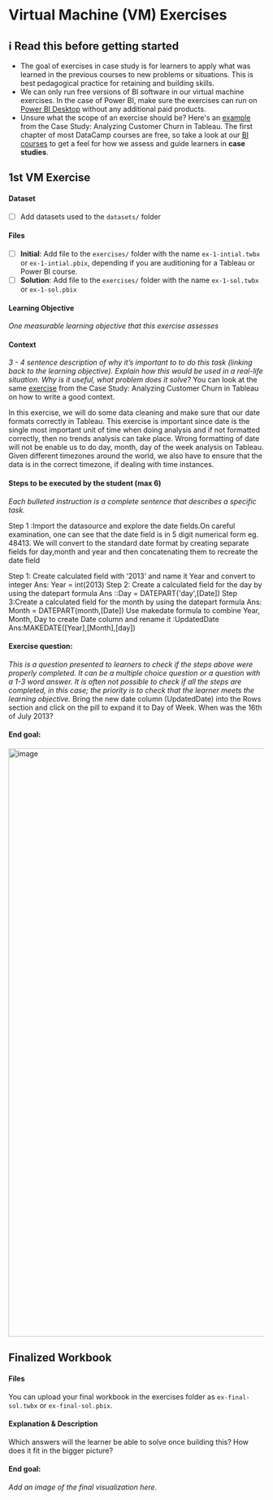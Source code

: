 # Virtual Machine (VM) Exercises

## :information_source: Read this before getting started
- The goal of exercises in case study is for learners to apply what was learned in the previous courses to new problems or situations. This is best pedagogical practice for retaining and building skills.
- We can only run free versions of BI software in our virtual machine exercises. In the case of Power BI, make sure the exercises can run on [Power BI Desktop](https://powerbi.microsoft.com/en-us/desktop/) without any additional paid products. 
- Unsure what the scope of an exercise should be? Here's an [example](https://campus.datacamp.com/courses/case-study-analyzing-customer-churn-in-tableau/exploratory-analysis-1?ex=4) from the Case Study: Analyzing Customer Churn in Tableau. The first chapter of most DataCamp courses are free, so take a look at our [BI courses](https://learn.datacamp.com/courses?technologies=Tableau&technologies=Power%20BI) to get a feel for how we assess and guide learners in **case studies**.

## 1st VM Exercise

#### Dataset

- [ ] Add datasets used to the `datasets/` folder

#### Files

- [ ] **Initial**: Add file to the `exercises/`  folder with the name `ex-1-intial.twbx` or `ex-1-intial.pbix`, depending if you are auditioning for a Tableau or Power BI course.
- [ ] **Solution**: Add file to the `exercises/`  folder with the name `ex-1-sol.twbx` or `ex-1-sol.pbix`

#### Learning Objective

*One measurable learning objective that this exercise assesses*



#### Context

*3 - 4 sentence description of why it’s important to to do this task (linking back to the learning objective). Explain how this would be used in a real-life situation. Why is it useful, what problem does it solve?*
You can look at the same [exercise]([url](https://campus.datacamp.com/courses/case-study-analyzing-customer-churn-in-tableau/exploratory-analysis-1?ex=4)) from the Case Study: Analyzing Customer Churn in Tableau on how to write a good context.

In this exercise, we will do some data cleaning and make sure that our date formats correctly in Tableau. This exercise is important since date is the single most important unit of time when doing analysis and if not formatted correctly, then no trends analysis can take place. Wrong formatting of date will not be enable us to do day, month, day of the week analysis on Tableau. Given different timezones around the world, we also have to ensure that the data is in the correct timezone, if dealing with time instances.

#### Steps to be executed by the student (max 6)

*Each bulleted instruction is a complete sentence that describes a specific task.*

Step 1 :Import the datasource and explore the date fields.On careful examination, one can see that the date field is in 5 digit numerical form eg. 48413. We will convert to the standard date format by creating separate fields for day,month and year and then concatenating them to recreate the date field


Step 1: Create calculated field with ‘2013’ and name it Year and convert to integer
Ans: Year = int(2013)
Step 2: Create a calculated field for the day by using the datepart formula
Ans ::Day = DATEPART('day',[Date])
Step 3:Create a calculated field for the month by using the datepart formula
Ans: Month = DATEPART(month,[Date])
Use makedate formula to combine Year, Month, Day to create Date column and rename it :UpdatedDate
Ans:MAKEDATE([Year],[Month],[day])


#### Exercise question:
*This is a question presented to learners to check if the steps above were properly completed. It can be a multiple choice question or a question with a 1-3 word answer. It is often not possible to check if all the steps are completed, in this case; the priority is to check that the learner meets the learning objective.*
Bring the new date column (UpdatedDate) into the Rows section and click on the pill to expand it to Day of Week. When was the 16th of July 2013? 

#### End goal:

<img width="1159" alt="image" src="https://user-images.githubusercontent.com/17188971/206798339-f85ae0bf-c284-4aab-829b-b04d556edd58.png">

## Finalized Workbook

#### Files
You can upload your final workbook in the exercises folder as `ex-final-sol.twbx` or `ex-final-sol.pbix`.

#### Explanation & Description
Which answers will the learner be able to solve once building this? How does it fit in the bigger picture?

#### End goal:

*Add an image of the final visualization here.*
